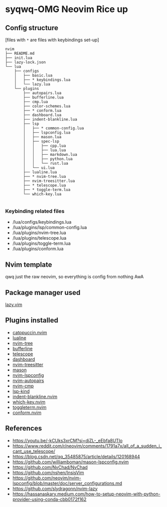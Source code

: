 # syqwq-OMG Neovim Rice up

## Config structure

[files with `*` are files with keybindings set-up]

```
nvim
├── README.md
├── init.lua
├── lazy-lock.json
└── lua
    ├── configs
    │   ├── basic.lua
    │   ├── * keybindings.lua
    │   └── lazy.lua
    └── plugins
        ├── autopairs.lua
        ├── bufferline.lua
        ├── cmp.lua
        ├── color-schemes.lua
        ├── * conform.lua
        ├── dashboard.lua
        ├── indent-blankline.lua
        ├── lsp
        │   ├── * common-config.lua
        │   ├── lspconfig.lua
        │   ├── mason.lua
        │   ├── spec-lsp
        │   │   ├── cpp.lua
        │   │   ├── lua.lua
        │   │   ├── markdown.lua
        │   │   ├── python.lua
        │   │   └── rust.lua
        │   └── ui.lua
        ├── lualine.lua
        ├── * nvim-tree.lua
        ├── nvim-treesitter.lua
        ├── * telescope.lua
        ├── * toggle-term.lua
        └── which-key.lua


```

### Keybinding related files

- /lua/configs/keybindings.lua
- /lua/plugins/lsp/common-config.lua
- /lua/plugins/nvim-tree.lua
- /lua/plugins/telescope.lua
- /lua/plugins/toggle-term.lua
- /lua/plugins/conform.lua

## Nvim template

qwq just the raw neovim, so everything is config from nothing AwA

## Package manager used

[lazy.vim](https://github.com/folke/lazy.nvim)

## Plugins installed

- [catppuccin.nvim](https://github.com/catppuccin/nvim)
- [lualine](https://github.com/catppuccin/nvim)
- [nvim-tree](https://github.com/nvim-tree/nvim-tree.lua)
- [bufferline](https://github.com/akinsho/bufferline.nvim)
- [telescope](https://github.com/nvim-telescope/telescope.nvim)
- [dashboard](https://github.com/nvimdev/dashboard-nvim)
- [nvim-treesitter](https://github.com/nvim-treesitter/nvim-treesitter)
- [mason](https://github.com/williamboman/mason.nvim)
- [nvim-lspconfig](https://github.com/neovim/nvim-lspconfig)
- [nvim-autopairs](https://github.com/windwp/nvim-autopairs)
- [nvim-cmp](https://github.com/hrsh7th/nvim-cmp)
- [lsp-kind](https://github.com/onsails/lspkind.nvim)
- [indent-blankline.nvim](https://github.com/lukas-reineke/indent-blankline.nvim)
- [which-key.nvim](https://github.com/folke/which-key.nvim)
- [toggleterm.nvim](https://github.com/akinsho/toggleterm.nvim)
- [conform.nvim](https://github.com/stevearc/conform.nvim)

## References

- https://youtu.be/-kCUks3xrCM?si=djZL-_eEbfa8UTlo
- https://www.reddit.com/r/neovim/comments/1791a7x/all_of_a_sudden_i_cant_use_telescope/
- https://blog.csdn.net/qq_35485875/article/details/120168944
- https://github.com/williamboman/mason-lspconfig.nvim
- https://github.com/NvChad/NvChad
- https://github.com/nshen/InsisVim
- https://github.com/neovim/nvim-lspconfig/blob/master/doc/server_configurations.md
- https://github.com/slydragonn/nvim-lazy
- https://hassanaskary.medium.com/how-to-setup-neovim-with-python-provider-using-conda-cbb0172f162
